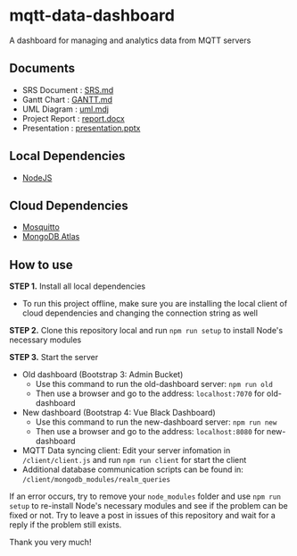 # mqtt-data-dashboard

A dashboard for managing and analytics data from MQTT servers

## Documents

* SRS Document   : [SRS.md](/SRS.md)
* Gantt Chart    : [GANTT.md](/GANTT.md)
* UML Diagram    : [uml.mdj](/document/uml.mdj)
* Project Report : [report.docx](/document/report.docx)
* Presentation   : [presentation.pptx](/document/presentation.pptx)

## Local Dependencies

* [NodeJS](https://nodejs.org)

## Cloud Dependencies

* [Mosquitto](https://mosquitto.org/)
* [MongoDB Atlas](https://www.mongodb.com/atlas)

## How to use

**STEP 1.** Install all local dependencies

* To run this project offline, make sure you are installing the local client of cloud dependencies and changing the connection string as well

**STEP 2.** Clone this repository local and run `npm run setup` to install Node's necessary modules

**STEP 3.** Start the server

* Old dashboard (Bootstrap 3: Admin Bucket)
  * Use this command to run the old-dashboard server: `npm run old`
  * Then use a browser and go to the address: `localhost:7070` for old-dashboard
* New dashboard (Bootstrap 4: Vue Black Dashboard)
  * Use this command to run the new-dashboard server: `npm run new`
  * Then use a browser and go to the address: `localhost:8080` for new-dashboard
* MQTT Data syncing client: Edit your server infomation in `/client/client.js` and run `npm run client` for start the client
* Additional database communication scripts can be found in: `/client/mongodb_modules/realm_queries`

If an error occurs, try to remove your `node_modules` folder and use `npm run setup` to re-install Node's necessary modules and see if the problem can be fixed or not.
Try to leave a post in issues of this repository and wait for a reply if the problem still exists.

Thank you very much!
